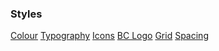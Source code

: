 <h3>Styles</h3>
<bcgov-menu sidebar >
    <a href="colour.html">Colour</a>
    <a href="typography.html">Typography</a>
    <a href="icons.html">Icons</a>
    <a href="logos.html">BC Logo</a>
    <a href="grid.html">Grid</a>
    <a href="spacing.html">Spacing</a>
</bcgov-menu>